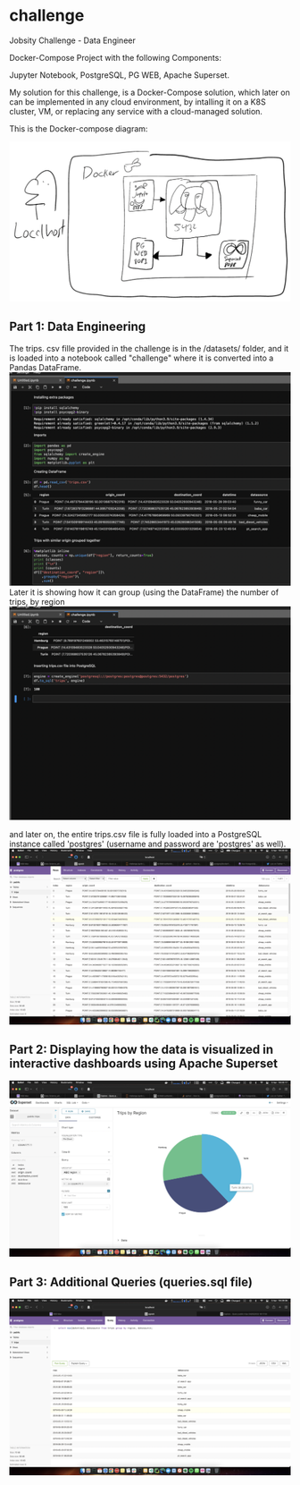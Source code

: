 # challenge
Jobsity Challenge - Data Engineer

Docker-Compose Project with the following Components:

Jupyter Notebook, PostgreSQL, PG WEB, Apache Superset.

My solution for this challenge, is a Docker-Compose solution, which later on can be implemented in any cloud environment, by intalling it on a K8S cluster, VM, or replacing any service with a cloud-managed solution.

This is the Docker-compose diagram:

![Alt text](https://github.com/hugoestradas/challenge/blob/main/dockercomposediagram.png?raw=true "docker-composediagram")

## Part 1: Data Engineering
The trips. csv fille provided in the challenge is in the /datasets/ folder, and it is loaded into a notebook called "challenge" where it is converted into a Pandas DataFrame. 
![Alt text](https://github.com/hugoestradas/challenge/blob/main/screenshots/notebook%201.png?=true "notebook1")
Later it is showing how it can group (using the DataFrame) the number of trips, by region
![Alt text](https://github.com/hugoestradas/challenge/blob/main/screenshots/notebook%202.png "notebook2")

and later on, the entire trips.csv file is fully loaded into a PostgreSQL instance called 'postgres' (username and password are 'postgres' as well).
![Alt text](https://github.com/hugoestradas/challenge/blob/main/screenshots/PG%20Web%20SQL%20trips.png?raw=true "pgwebpostgresql")

## Part 2: Displaying how the data is visualized in interactive dashboards using Apache Superset

![Alt text](https://github.com/hugoestradas/challenge/blob/main/screenshots/Superset%20Trips%20Region.png "firstdashboard")

## Part 3: Additional Queries (queries.sql file)

![Alt text](https://github.com/hugoestradas/challenge/blob/main/screenshots/PG%20WEB%20SQL%201.png "additionalqueries")
